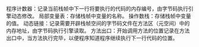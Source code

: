 程序计数器：记录当前栈帧中下一行将要执行的代码的内存编号，由字节码执行引擎动态修改。
局部变量表：存储栈帧中变量的名称。
操作数栈：存储栈帧中变量的值。
动态链接：记录需要开辟栈帧空间的字节码文件在方法区（元空间）中的内存地址，由字节码执行引擎读取。
方法出口：开始调用方法的位置记录在方法出口中，当方法执行完毕，以便程序知道程序继续执行下一行代码的位置。